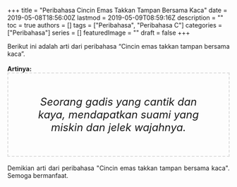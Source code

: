 +++
title = "Peribahasa Cincin Emas Takkan Tampan Bersama Kaca"
date = 2019-05-08T18:56:00Z
lastmod = 2019-05-09T08:59:16Z
description = ""
toc = true
authors = []
tags = ["Peribahasa", "Peribahasa C"]
categories = ["Peribahasa"]
series = []
featuredImage = ""
draft = false
+++

<div dir="ltr" style="text-align: left;" trbidi="on"><div style="text-align: justify;">Berikut ini adalah arti dari peribahasa “Cincin emas takkan tampan bersama kaca”.</div><br /><div style="text-align: justify;"><b>Artinya:</b></div><div style="border: 2px dashed #ddd; font-size: 24px; height: auto; margin: 0 auto; padding: 50px; text-align: center; width: auto;"><i>Seorang gadis yang cantik dan kaya, mendapatkan suami yang miskin dan jelek wajahnya.</i></div><div style="text-align: justify;"><br /></div><div style="text-align: justify;">Demikian arti dari peribahasa "Cincin emas takkan tampan bersama kaca". Semoga bermanfaat.</div></div>
